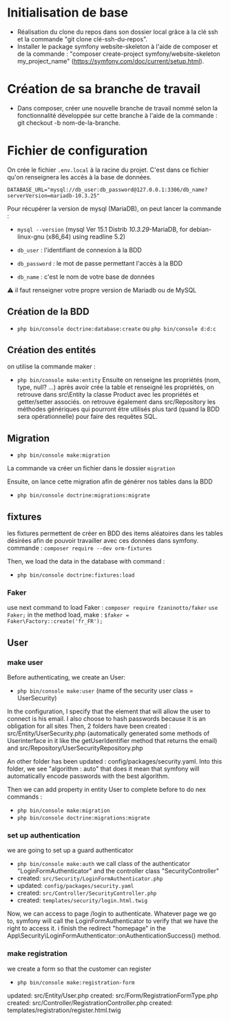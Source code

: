 # Initialisation de base

- Réalisation du clone du repos dans son dossier local grâce à la clé ssh et la commande "git clone clé-ssh-du-repos".
- Installer le package symfony website-skeleton à l'aide de composer et de la commande : "composer create-project symfony/website-skeleton my_project_name" (https://symfony.com/doc/current/setup.html).

# Création de sa branche de travail

- Dans composer, créer une nouvelle branche de travail nommé selon la fonctionnalité développée sur cette branche à l'aide de la commande : git checkout -b nom-de-la-branche.

# Fichier de configuration
On crée le fichier `.env.local` à la racine du projet. C'est dans ce fichier qu'on renseignera les accès à la base de données.

`DATABASE_URL="mysql://db_user:db_password@127.0.0.1:3306/db_name?serverVersion=mariadb-10.3.25"` 

Pour récupérer la version de mysql (MariaDB), on peut lancer la commande :
- `mysql --version` (mysql  Ver 15.1 Distrib *10.3.29*-MariaDB, for debian-linux-gnu (x86_64) using readline 5.2)

- `db_user` : l'identifiant de connexion à la BDD
- `db_password` : le mot de passe permettant l'accès à la BDD
- `db_name` : c'est le nom de votre base de données

:warning: il faut renseigner votre propre version de Mariadb ou de MySQL

## Création de la BDD
- `php bin/console doctrine:database:create` ou `php bin/console d:d:c`

## Création des entités
on utilise la commande maker : 
- `php bin/console make:entity`
Ensuite on renseigne les  propriétés (nom, type, null? ...)
après avoir crée la table et renseigné les propriétés, on retrouve dans src\Entity la classe Product avec les propriétés et getter/setter associés.
on retrouve également dans src/Repository les méthodes génériques qui pourront être utilisés plus tard (quand la BDD sera opérationnelle) pour faire des requêtes SQL.

## Migration

- `php bin/console make:migration`

La commande va créer un fichier dans le dossier `migration` 

Ensuite, on lance cette migration afin de générer nos tables dans la BDD

- `php bin/console doctrine:migrations:migrate` 

## fixtures
les fixtures permettent de créer en BDD des items aléatoires dans les tables désirées afin de pouvoir travailler avec ces données dans symfony.
commande : `composer require --dev orm-fixtures`

Then, we load the data in the database with command :
- `php bin/console doctrine:fixtures:load`

### Faker
use next command to load Faker : `composer require fzaninotto/faker`
`use Faker;`
in the method load, make : `$faker = Faker\Factory::create('fr_FR');`


## User
### make user
Before authenticating, we create an User: 
- `php bin/console make:user` (name of the security user class = UserSecurity)

In the configuration, I specify that the element that will allow the user to connect is his email. 
I also choose to hash passwords because it is an obligation for all sites
Then, 2 folders have been created :  src/Entity/UserSecurity.php (automatically generated some methods of Userinterface in it like the getUserIdentifier method that returns the email) and src/Repository/UserSecurityRepository.php

An other folder has been updated : config/packages/security.yaml. Into this folder, we see "algorithm : auto" that does it mean that symfony will automatically encode passwords with the best algorithm.

Then we can add property in entity User to complete before to do nex commands :
- `php bin/console make:migration`
- `php bin/console doctrine:migrations:migrate` 
### set up authentication
we are going to set up a guard authenticator
- `php bin/console make:auth`
we call class of the authenticator "LoginFormAuthenticator" and the controller class "SecurityController"
- created: `src/Security/LoginFormAuthenticator.php`
- updated: `config/packages/security.yaml`
- created: `src/Controller/SecurityController.php`
- created: `templates/security/login.html.twig`

Now, we can access to page /login to authenticate.
Whatever page we go to, symfony will call the LoginFormAuthenticator to verify that we have the right to access it.
i finish the redirect "homepage" in the App\Security\LoginFormAuthenticator::onAuthenticationSuccess() method.

### make registration

we create a form so that the customer can register
- `php bin/console make:registration-form`

 updated: src/Entity/User.php
 created: src/Form/RegistrationFormType.php
 created: src/Controller/RegistrationController.php
 created: templates/registration/register.html.twig